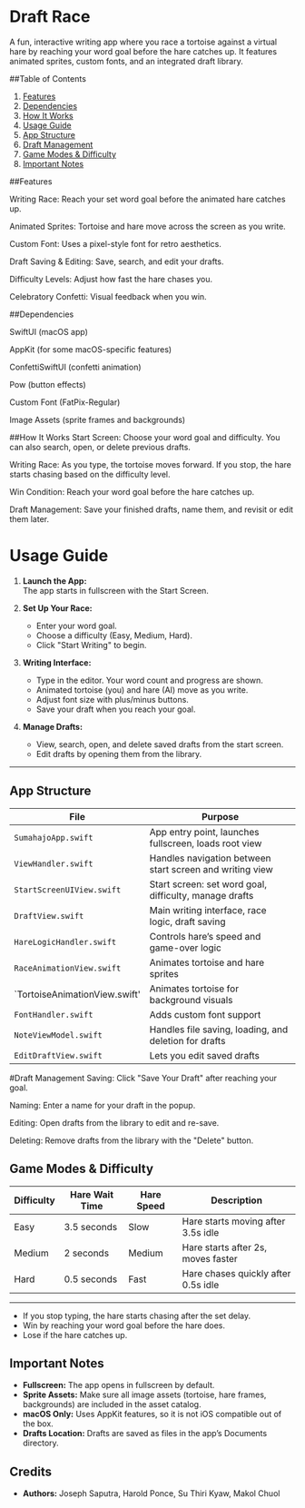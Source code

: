 #  Draft Race
A fun, interactive writing app where you race a tortoise against a virtual hare by reaching your word goal before the hare catches up. It features animated sprites, custom fonts, and an integrated draft library.

##Table of Contents
1. [Features](#features)
2. [Dependencies](#dependencies)
3. [How It Works](#how-it-works)
4. [Usage Guide](#usage-guide)
5. [App Structure](#app-structure)
6. [Draft Management](#draft-management)
7. [Game Modes & Difficulty](#game-modes--difficulty)
8. [Important Notes](#important-notes)
                               

##Features

Writing Race: Reach your set word goal before the animated hare catches up.

Animated Sprites: Tortoise and hare move across the screen as you write.

Custom Font: Uses a pixel-style font for retro aesthetics.

Draft Saving & Editing: Save, search, and edit your drafts.

Difficulty Levels: Adjust how fast the hare chases you.

Celebratory Confetti: Visual feedback when you win.

##Dependencies

SwiftUI (macOS app)

AppKit (for some macOS-specific features)

ConfettiSwiftUI (confetti animation)

Pow (button effects)

Custom Font (FatPix-Regular)

Image Assets (sprite frames and backgrounds)


##How It Works
Start Screen: Choose your word goal and difficulty. You can also search, open, or delete previous drafts.

Writing Race: As you type, the tortoise moves forward. If you stop, the hare starts chasing based on the difficulty level.

Win Condition: Reach your word goal before the hare catches up.

Draft Management: Save your finished drafts, name them, and revisit or edit them later.

# Usage Guide

1. **Launch the App:**  
   The app starts in fullscreen with the Start Screen.

2. **Set Up Your Race:**  
   - Enter your word goal.
   - Choose a difficulty (Easy, Medium, Hard).
   - Click "Start Writing" to begin.

3. **Writing Interface:**  
   - Type in the editor. Your word count and progress are shown.
   - Animated tortoise (you) and hare (AI) move as you write.
   - Adjust font size with plus/minus buttons.
   - Save your draft when you reach your goal.

4. **Manage Drafts:**  
   - View, search, open, and delete saved drafts from the start screen.
   - Edit drafts by opening them from the library.

---
## App Structure

| File                         | Purpose                                                    |
|------------------------------|------------------------------------------------------------|
| `SumahajoApp.swift`          | App entry point, launches fullscreen, loads root view      |
| `ViewHandler.swift`          | Handles navigation between start screen and writing view   |
| `StartScreenUIView.swift`    | Start screen: set word goal, difficulty, manage drafts     |
| `DraftView.swift`            | Main writing interface, race logic, draft saving           |
| `HareLogicHandler.swift`     | Controls hare’s speed and game-over logic                  |
| `RaceAnimationView.swift`    | Animates tortoise and hare sprites                         |
| `TortoiseAnimationView.swift'| Animates tortoise for background visuals                   |
| `FontHandler.swift`          | Adds custom font support                                   |
| `NoteViewModel.swift`        | Handles file saving, loading, and deletion for drafts      |
| `EditDraftView.swift`        | Lets you edit saved drafts                                 |

#Draft Management
Saving: Click "Save Your Draft" after reaching your goal.

Naming: Enter a name for your draft in the popup.

Editing: Open drafts from the library to edit and re-save.

Deleting: Remove drafts from the library with the "Delete" button.

## Game Modes & Difficulty

| Difficulty | Hare Wait Time | Hare Speed | Description                           |
|------------|----------------|-------------|--------------------------------------|
| Easy       | 3.5 seconds    | Slow        | Hare starts moving after 3.5s idle   |
| Medium     | 2 seconds      | Medium      | Hare starts after 2s, moves faster   |
| Hard       | 0.5 seconds    | Fast        | Hare chases quickly after 0.5s idle  |
------------------------------------------------------------------------------------
- If you stop typing, the hare starts chasing after the set delay.
- Win by reaching your word goal before the hare does.
- Lose if the hare catches up.

## Important Notes

- **Fullscreen:** The app opens in fullscreen by default.
- **Sprite Assets:** Make sure all image assets (tortoise, hare frames, backgrounds) are included in the asset catalog.
- **macOS Only:** Uses AppKit features, so it is not iOS compatible out of the box.
- **Drafts Location:** Drafts are saved as files in the app’s Documents directory.


## Credits

- **Authors:** Joseph Saputra, Harold Ponce, Su Thiri Kyaw, Makol Chuol
